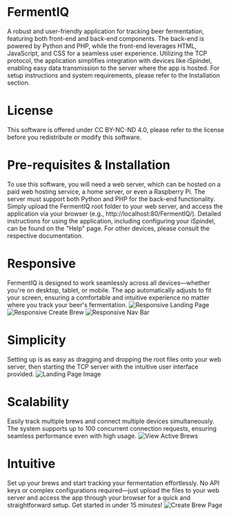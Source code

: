 # FermentIQ
A robust and user-friendly application for tracking beer fermentation, featuring both front-end and back-end components. The back-end is powered by Python and PHP, while the front-end leverages HTML, JavaScript, and CSS for a seamless user experience. Utilizing the TCP protocol, the application simplifies integration with devices like iSpindel, enabling easy data transmission to the server where the app is hosted. For setup instructions and system requirements, please refer to the Installation section.


# License
This software is offered under CC BY-NC-ND 4.0, please refer to the license before you redistribute or modify this software.


# Pre-requisites & Installation
To use this software, you will need a web server, which can be hosted on a paid web hosting service, a home server, or even a Raspberry Pi. The server must support both Python and PHP for the back-end functionality. Simply upload the FermentIQ root folder to your web server, and access the application via your browser (e.g., http://localhost:80/FermentIQ/). Detailed instructions for using the application, including configuring your iSpindel, can be found on the "Help" page. For other devices, please consult the respective documentation.


# Responsive
FermentIQ is designed to work seamlessly across all devices—whether you're on desktop, tablet, or mobile. The app automatically adjusts to fit your screen, ensuring a comfortable and intuitive experience no matter where you track your beer's fermentation.
![Responsive Landing Page](FermentIQ_Demo_Images/mobile_landing_page.jpg)
![Responsive Create Brew](FermentIQ_Demo_Images/responsive_create_brew.jpg)
![Responsive Nav Bar](FermentIQ_Demo_Images/responsive_nav_bar.jpg)

# Simplicity
Setting up is as easy as dragging and dropping the root files onto your web server, then starting the TCP server with the intuitive user interface provided.
![Landing Page Image](FermentIQ_Demo_Images/landing_page.png)


# Scalability
Easily track multiple brews and connect multiple devices simultaneously. The system supports up to 100 concurrent connection requests, ensuring seamless performance even with high usage.
![View Active Brews](FermentIQ_Demo_Images/view_active_brews.png)


# Intuitive
Set up your brews and start tracking your fermentation effortlessly. No API keys or complex configurations required—just upload the files to your web server and access the app through your browser for a quick and straightforward setup. Get started in under 15 minutes!
![Create Brew Page](FermentIQ_Demo_Images/create_brew_page.png)
